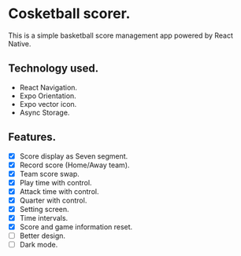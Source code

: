 # Cosketball scorer.

This is a simple basketball score management app powered by React Native.

## Technology used.

- React Navigation.
- Expo Orientation.
- Expo vector icon.
- Async Storage.

## Features.

- [x] Score display as Seven segment.
- [x] Record score (Home/Away team).
- [x] Team score swap.
- [x] Play time with control.
- [x] Attack time with control.
- [x] Quarter with control.
- [x] Setting screen.
- [x] Time intervals.
- [x] Score and game information reset.
- [ ] Better design.
- [ ] Dark mode.

